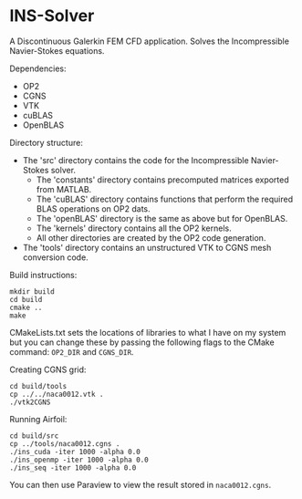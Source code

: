 # INS-Solver
A Discontinuous Galerkin FEM CFD application. Solves the Incompressible Navier-Stokes equations.

Dependencies:
- OP2
- CGNS
- VTK
- cuBLAS
- OpenBLAS

Directory structure:
- The 'src' directory contains the code for the Incompressible Navier-Stokes solver.
  - The 'constants' directory contains precomputed matrices exported from MATLAB.
  - The 'cuBLAS' directory contains functions that perform the required BLAS operations on OP2 dats.
  - The 'openBLAS' directory is the same as above but for OpenBLAS.
  - The 'kernels' directory contains all the OP2 kernels.
  - All other directories are created by the OP2 code generation.
- The 'tools' directory contains an unstructured VTK to CGNS mesh conversion code.

Build instructions:
```
mkdir build
cd build
cmake ..
make
```

CMakeLists.txt sets the locations of libraries to what I have on my system but you can change these by passing the following flags to the CMake command: `OP2_DIR` and `CGNS_DIR`.

Creating CGNS grid:
```
cd build/tools
cp ../../naca0012.vtk .
./vtk2CGNS
```

Running Airfoil:
```
cd build/src
cp ../tools/naca0012.cgns .
./ins_cuda -iter 1000 -alpha 0.0
./ins_openmp -iter 1000 -alpha 0.0
./ins_seq -iter 1000 -alpha 0.0
```

You can then use Paraview to view the result stored in `naca0012.cgns`.
